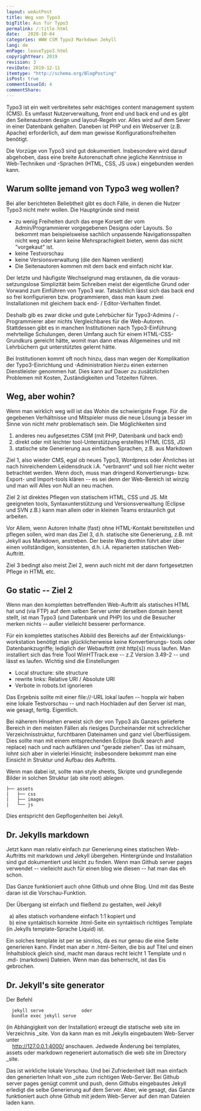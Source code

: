 ```yaml
---
layout: weAutPost
title: Weg von Typo3
bigTitle: Aus für Typo3
permalink: /:title.html
date:   2020-10-04
categories: WWW CSM Typo3 Markdown Jekyll
lang: de
enPage: leaveTypo3.html
copyrightYear: 2019
revision: 3
reviDate: 2019-12-11
itemtype: "http://schema.org/BlogPosting"
isPost: true
commentIssueId: 4
commentShare:
---
```


Typo3 ist ein weit verbreitetes sehr mächtiges content management system 
(CMS). Es umfasst Nutzer&shy;ver&shy;waltung, front end und back end und
es gibt den Seiten&shy;autoren design und layout-Regeln vor. Alles
wird auf dem Sever
in einer Datenbank gehalten. Daneben ist PHP und ein Webserver (z.B. Apache)
erforder&shy;lich, auf dem man gewisse
Kon&shy;fi&shy;gurations&shy;frei&shy;heiten benötigt.

Die Vorzüge von Typo3 sind gut dokumentiert. Insbesondere wird darauf 
abgehoben, dass eine breite Autorenschaft ohne jegliche Kenntnisse in 
Web-Techniken und -Sprachen (HTML, CSS, JS usw.) eingebunden werden kann.

## Warum sollte jemand von Typo3 weg wollen?

Bei aller berichteten Beliebtheit gibt es doch Fälle, in denen die Nutzer
Typo3 nicht mehr wollen. Die Hauptgründe sind meist
 - zu wenig Freiheiten durch das enge Korsett der vom Admin/Programmierer
   vorgegebenen Designs oder Layouts. So bekommt man beispielsweise 
   sachlich unpassende Navigationsspalten nicht weg oder kann keine
   Mehrsprachigkeit bieten, wenn das nicht "vorgekaut" ist.
 - keine Testvorschau
 - keine Versionsverwaltung (die den Namen verdient)
 - Die Seitenautoren kommen mit dem back end einfach nicht klar.
 
Der letzte und häufigste Wechselgrund mag erstaunen, da die
voraus&shy;setzungs&shy;lose Simpli&shy;zität beim Schreiben meist der
eigent&shy;liche Grund oder Vor&shy;wand zum Einführen von Typo3 war. 
Tat&shy;sächlich lässt sich das back end
so frei konfigurieren bzw. programmieren, dass man kaum zwei Installationen 
mit gleichem back end- / Editor-Verhalten findet.

Deshalb gib es zwar dicke und gute Lehrbücher für Typo3-Admins / 
-Programmierer aber nichts Vergleichbares für die Web-Autoren. Stattdessen 
gibt es in manchen Institutionen nach Typo3-Einführung mehrteilige 
Schulungen, deren Umfang auch für einem HTML-CSS-Grundkurs gereicht hätte,
womit man dann etwas Allgemeines und mit Lehrbüchern gut unterstütztes 
gelernt hätte. 

Bei Institutionen kommt oft noch hinzu, dass man wegen der Komplikation der
Typo3-Einrichtung und -Administration hierzu einen externen Dienstleister
genommen hat. Dies kann auf Dauer zu zusätzlichen Problemen mit Kosten,
Zuständigkeiten und Totzeiten führen.

## Weg, aber wohin?

Wenn man wirklich weg will ist das Wohin die schwierigste Frage. Für die 
gegebenen Verhältnisse und Mitspieler muss die neue Lösung ja besser im Sinne
von nicht mehr problematisch sein. Die Möglichkeiten sind
 1. anderes neu aufgesetztes CSM (mit PHP, Datenbank und back end)
 2. direkt oder mit leichter tool-Unterstützung erstelltes HTML (CSS, JS)
 3. statische site Generierung aus einfachen Sprachen, z.B. aus Markdown
 
Ziel 1, also wieder CMS,  egal ob neues Typo3, Wordpress oder Ähnliches ist
nach hinreichendem Leidensdruck i.A. "verbrannt" und soll hier nicht weiter 
betrachtet werden. Wenn doch, muss man dringend Konvertierungs- bzw. Export-
und Import-tools klären -- es sei denn der Web-Bereich ist winzig und man 
will Alles von Null an neu machen.

Ziel 2 ist direktes Pflegen von statischem HTML, CSS und JS. Mit geeigneten
tools, Syntax&shy;unterstützung und Versions&shy;verwaltung (Eclipse
und SVN z.B.) 
kann man allein oder in kleinen Teams erstaunlich gut arbeiten.

Vor Allem, wenn Autoren Inhalte (fast) ohne HTML-Kontakt bereitstellen und
pflegen sollen, wird man das Ziel 3, d.h. statische site Generierung, z.B.
mit Jekyll aus Markdown, anstreben. Der beste Weg dorthin führt aber über 
einen vollständigen, konsistenten, d.h. i.A. reparierten statischen 
Web-Auftritt. 

Ziel 3 bedingt also meist Ziel 2, wenn auch nicht mit der dann fortgesetzten
Pflege in HTML etc.  
  
## Go static -- Ziel 2

Wenn man den kompletten betreffenden Web-Auftritt als statisches HTML hat 
und (via FTP) auf dem selben Server unter derselben domain bereit stellt,
ist man Typo3 (und Datenbank und PHP) los und die Besucher merken nichts --
außer vielleicht besserer performance.

Für ein komplettes statisches Abbild des Bereichs auf der 
Entwicklungs-workstation benötigt man glücklicherweise keine Konvertierungs-
tools oder Daten&shy;bank&shy;zu&shy;griffe; lediglich der
Web&shy;auf&shy;tritt (mit http[s]) muss
laufen. Man installiert sich das freie Tool WinHTTrack.exe -- z.Z Version
3.49-2 -- und lässt es laufen. Wichtig sind die Einstellungen 
 - Local structure: site structure
 - rewrite links: Relative URI / Absolute URI
 - Verbote in robots.txt ignorieren
 
Das Ergebnis sollte mit einer file://-URL lokal laufen -- hoppla wir haben
eine lokale Testvorschau -- und nach Hochladen
auf den Server ist man, wie gesagt, fertig. Eigentlich.

Bei näherem Hinsehen erweist sich der von Typo3 als Ganzes gelieferte 
Bereich in den meisten Fällen als riesiges Durcheinander mit schrecklicher 
Verzeichnisstruktur, furchtbaren Dateinamen und ganz viel Überflüssigem. Dies 
sollte man mit einem entsprechenden Eclipse (bulk search and replace) nach
und nach aufklären und "gerade ziehen". Das ist mühsam, lohnt sich aber in
vielerlei Hinsicht; insbesondere bekommt man eine Einsicht in Struktur und 
Aufbau des Auftritts. 

Wenn man dabei ist, sollte man style sheets, Skripte und grundlegende Bilder
in solchen Struktur (ab site root) ablegen.
```
├── assets
|   ├── css
|   ├── images
|   └── js
```
Dies entspricht den Gepflogenheiten bei Jekyll.

## Dr. Jekylls markdown

Jetzt kann man relativ einfach zur Generierung eines statischen Web-Auftritts
mit markdown und Jekyll übergehen. Hintergründe und Installation sind gut 
dokumentiert und leicht zu finden. Wenn man Github server pages verwendet --
vielleicht auch für einen blog wie diesen -- hat man das eh schon. 

Das Ganze funktioniert auch ohne Github und ohne Blog. Und mit das Beste 
daran ist die Vorschau-Funktion.

Der Übergang ist einfach und fließend zu gestalten, weil Jekyll

 &nbsp; a) alles statisch vorhandene einfach 1:1 kopiert und <br />
 &nbsp; b) eine syntaktisch korrekte .html-Seite ein syntaktisch richtiges
    Template (in Jekylls template-Sprache Liquid) ist.
    
Ein solches template ist per se sinnlos, da es nur genau die eine Seite
generieren kann. Findet man aber n .html-Seiten, die bis auf Titel und einen 
Inhaltsblock gleich sind, macht man daraus recht leicht 1 Template und n 
.md- (markdown) Dateien. Wenn man das beherrscht, ist das Eis gebrochen.

## Dr. Jekyll's site generator

Der Befehl   
``` 
  jekyll serve              oder  
  bundle exec jekyll serve  
 ```
(in Abhängigkeit von der Installation) erzeugt die statische web site im 
Verzeichnis _site. Von da kann man es mit Jekylls eingebautem Web-Server
unter     
&nbsp; &nbsp; http://127.0.0.1:4000/
anschauen. Jedwede Änderung bei templates, assets oder markdown regeneriert
automatisch die web site im Directory _site.

Das ist wirkliche lokale Vorschau. Und bei Zufriedenheit lädt man 
einfach den generierten Inhalt von _site zum richtigen Web-Server. Bei
Github server pages genügt commit und push, denn Githubs eingebautes Jekyll
erledigt die selbe Generierung auf dem Server. Aber, wie gesagt, das Ganze 
funktioniert auch ohne Github mit jedem Web-Server auf den man Dateien laden
kann.
 